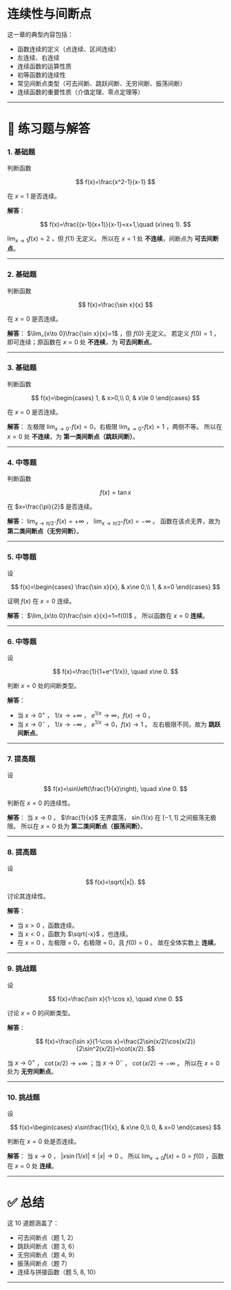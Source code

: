 # **连续性与间断点**
这一章的典型内容包括：  

* 函数连续的定义（点连续、区间连续）
* 左连续、右连续
* 连续函数的运算性质
* 初等函数的连续性
* 常见间断点类型（可去间断、跳跃间断、无穷间断、振荡间断）
* 连续函数的重要性质（介值定理、零点定理等）

---

# 📘 练习题与解答

### 1. 基础题

判断函数

$$
f(x)=\frac{x^2-1}{x-1}
$$

在 $x=1$ 是否连续。

**解答**：

$$
f(x)=\frac{(x-1)(x+1)}{x-1}=x+1,\quad (x\neq 1).
$$

$\lim_{x\to 1}f(x)=2$ ，但 $f(1)$ 无定义。
所以在 $x=1$ 处 **不连续**，间断点为 **可去间断点**。

---

### 2. 基础题

判断函数

$$
f(x)=\frac{\sin x}{x}
$$

在 $x=0$ 是否连续。

**解答**：
$\lim_{x\to 0}\frac{\sin x}{x}=1$ ，但 $f(0)$ 无定义。
若定义 $f(0)=1$ ，即可连续；原函数在 $x=0$ 处 **不连续**，为 **可去间断点**。

---

### 3. 基础题

判断函数

$$
f(x)=\begin{cases}
1, & x>0,\\
0, & x\le 0
\end{cases}
$$

在 $x=0$ 是否连续。

**解答**：
左极限 $\lim_{x\to 0^-}f(x)=0$，右极限 $\lim_{x\to 0^+}f(x)=1$ ，两侧不等。
所以在 $x=0$ 处 **不连续**，为 **第一类间断点（跳跃间断）**。

---

### 4. 中等题

判断函数

$$
f(x)=\tan x
$$

在 $x=\frac{\pi}{2}$ 是否连续。

**解答**：
$\lim_{x\to \pi/2^-}f(x)=+\infty$ ， $\lim_{x\to \pi/2^+}f(x)=-\infty$ 。
函数在该点无界，故为 **第二类间断点（无穷间断）**。

---

### 5. 中等题

设

$$
f(x)=\begin{cases}
\frac{\sin x}{x}, & x\ne 0,\\
1, & x=0
\end{cases}
$$

证明 $f(x)$ 在 $x=0$ 连续。

**解答**：
$\lim_{x\to 0}\frac{\sin x}{x}=1=f(0)$ 。
所以函数在 $x=0$ **连续**。

---

### 6. 中等题

设

$$
f(x)=\frac{1}{1+e^{1/x}}, \quad x\ne 0.
$$

判断 $x=0$ 处的间断类型。

**解答**：

* 当 $x\to 0^+$ ， $1/x\to +\infty$ ， $e^{1/x}\to\infty$，$f(x)\to 0$ 。
* 当 $x\to 0^-$ ， $1/x\to -\infty$ ， $e^{1/x}\to 0$，$f(x)\to 1$ 。
  左右极限不同，故为 **跳跃间断点**。

---

### 7. 提高题

设

$$
f(x)=\sin\left(\frac{1}{x}\right), \quad x\ne 0.
$$

判断在 $x=0$ 的连续性。

**解答**：
当 $x\to 0$ ， $\frac{1}{x}$ 无界震荡， $\sin(1/x)$ 在 $[-1,1]$ 之间振荡无极限。
所以在 $x=0$ 处为 **第二类间断点（振荡间断）**。

---

### 8. 提高题

设

$$
f(x)=\sqrt{|x|}.
$$

讨论其连续性。

**解答**：

* 当 $x>0$ ，函数连续。
* 当 $x<0$ ，函数为 $\sqrt{-x}$ ，也连续。
* 在 $x=0$ ，左极限 = 0，右极限 = 0，且 $f(0)=0$ 。
  故在全体实数上 **连续**。

---

### 9. 挑战题

设

$$
f(x)=\frac{\sin x}{1-\cos x}, \quad x\ne 0.
$$

讨论 $x=0$ 的间断类型。

**解答**：

$$
f(x)=\frac{\sin x}{1-\cos x}=\frac{2\sin(x/2)\cos(x/2)}{2\sin^2(x/2)}=\cot(x/2).
$$

当 $x\to 0^+$ ， $\cot(x/2)\to +\infty$ ；当 $x\to 0^-$ ， $\cot(x/2)\to -\infty$ 。
所以在 $x=0$ 处为 **无穷间断点**。

---

### 10. 挑战题

设

$$
f(x)=\begin{cases}
x\sin\frac{1}{x}, & x\ne 0,\\
0, & x=0
\end{cases}
$$

判断在 $x=0$ 处是否连续。

**解答**：
当 $x\to 0$ ， $|x\sin(1/x)|\le |x|\to 0$ 。
所以 $\lim_{x\to 0}f(x)=0=f(0)$ ，函数在 $x=0$ 处 **连续**。

---

# ✅ 总结

这 10 道题涵盖了：

* 可去间断点（题 1, 2）
* 跳跃间断点（题 3, 6）
* 无穷间断点（题 4, 9）
* 振荡间断点（题 7）
* 连续与拼接函数（题 5, 8, 10）

---


